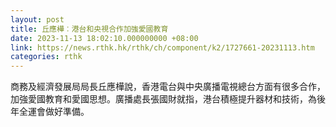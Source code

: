 ```yaml
---
layout: post
title: 丘應樺︰港台和央視合作加強愛國教育
date: 2023-11-13 18:02:10.000000000 +08:00
link: https://news.rthk.hk/rthk/ch/component/k2/1727661-20231113.htm
categories: rthk
---
```


商務及經濟發展局局長丘應樺說，香港電台與中央廣播電視總台方面有很多合作，加強愛國教育和愛國思想。廣播處長張國財就指，港台積極提升器材和技術，為後年全運會做好準備。
